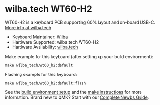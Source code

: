 # wilba.tech WT60-H2

WT60-H2 is a keyboard PCB supporting 60% layout and on-board USB-C. [More info at wilba.tech](https://wilba.tech/)

* Keyboard Maintainer: [Wilba](https://github.com/Wilba)
* Hardware Supported: wilba.tech WT60-H2
* Hardware Availability: [wilba.tech](https://wilba.tech/)

Make example for this keyboard (after setting up your build environment):

    make wilba_tech/wt60_h2:default

Flashing example for this keyboard:

    make wilba_tech/wt60_h2:default:flash

See the [build environment setup](https://docs.qmk.fm/#/getting_started_build_tools) and the [make instructions](https://docs.qmk.fm/#/getting_started_make_guide) for more information. Brand new to QMK? Start with our [Complete Newbs Guide](https://docs.qmk.fm/#/newbs).
